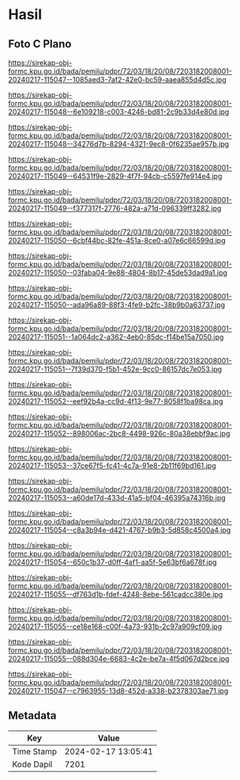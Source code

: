 # Hasil

## Foto C Plano

https://sirekap-obj-formc.kpu.go.id/bada/pemilu/pdpr/72/03/18/20/08/7203182008001-20240217-115047--1085aed3-7af2-42e0-bc59-aaea855d4d5c.jpg

https://sirekap-obj-formc.kpu.go.id/bada/pemilu/pdpr/72/03/18/20/08/7203182008001-20240217-115048--6e109218-c003-4246-bd81-2c9b33d4e80d.jpg

https://sirekap-obj-formc.kpu.go.id/bada/pemilu/pdpr/72/03/18/20/08/7203182008001-20240217-115048--34276d7b-8294-4321-9ec8-0f6235ae957b.jpg

https://sirekap-obj-formc.kpu.go.id/bada/pemilu/pdpr/72/03/18/20/08/7203182008001-20240217-115049--64531f9e-2829-4f7f-94cb-c5597fe914e4.jpg

https://sirekap-obj-formc.kpu.go.id/bada/pemilu/pdpr/72/03/18/20/08/7203182008001-20240217-115049--f377317f-2776-482a-a71d-096339ff3282.jpg

https://sirekap-obj-formc.kpu.go.id/bada/pemilu/pdpr/72/03/18/20/08/7203182008001-20240217-115050--6cbf44bc-82fe-451a-8ce0-a07e6c66599d.jpg

https://sirekap-obj-formc.kpu.go.id/bada/pemilu/pdpr/72/03/18/20/08/7203182008001-20240217-115050--03faba04-9e88-4804-8b17-45de53dad9a1.jpg

https://sirekap-obj-formc.kpu.go.id/bada/pemilu/pdpr/72/03/18/20/08/7203182008001-20240217-115050--ada96a89-88f3-4fe9-b2fc-38b9b0a63737.jpg

https://sirekap-obj-formc.kpu.go.id/bada/pemilu/pdpr/72/03/18/20/08/7203182008001-20240217-115051--1a064dc2-a362-4eb0-85dc-f14be15a7050.jpg

https://sirekap-obj-formc.kpu.go.id/bada/pemilu/pdpr/72/03/18/20/08/7203182008001-20240217-115051--7f39d370-f5b1-452e-9cc0-86157dc7e053.jpg

https://sirekap-obj-formc.kpu.go.id/bada/pemilu/pdpr/72/03/18/20/08/7203182008001-20240217-115052--eef92b4a-cc9d-4f13-9e77-8058f1ba98ca.jpg

https://sirekap-obj-formc.kpu.go.id/bada/pemilu/pdpr/72/03/18/20/08/7203182008001-20240217-115052--898006ac-2bc8-4498-926c-80a38ebbf9ac.jpg

https://sirekap-obj-formc.kpu.go.id/bada/pemilu/pdpr/72/03/18/20/08/7203182008001-20240217-115053--37ce67f5-fc41-4c7a-91e8-2b11f69bd161.jpg

https://sirekap-obj-formc.kpu.go.id/bada/pemilu/pdpr/72/03/18/20/08/7203182008001-20240217-115053--a60de17d-433d-41a5-bf04-46395a74316b.jpg

https://sirekap-obj-formc.kpu.go.id/bada/pemilu/pdpr/72/03/18/20/08/7203182008001-20240217-115054--c8a3b94e-d421-4767-b9b3-5d858c4500a4.jpg

https://sirekap-obj-formc.kpu.go.id/bada/pemilu/pdpr/72/03/18/20/08/7203182008001-20240217-115054--650c1b37-d0ff-4af1-aa5f-5e63bf6a678f.jpg

https://sirekap-obj-formc.kpu.go.id/bada/pemilu/pdpr/72/03/18/20/08/7203182008001-20240217-115055--df763d1b-fdef-4248-8ebe-561cadcc380e.jpg

https://sirekap-obj-formc.kpu.go.id/bada/pemilu/pdpr/72/03/18/20/08/7203182008001-20240217-115055--ce18e168-c00f-4a73-931b-2c97a909cf09.jpg

https://sirekap-obj-formc.kpu.go.id/bada/pemilu/pdpr/72/03/18/20/08/7203182008001-20240217-115055--088d304e-6683-4c2e-be7a-4f5d067d2bce.jpg

https://sirekap-obj-formc.kpu.go.id/bada/pemilu/pdpr/72/03/18/20/08/7203182008001-20240217-115047--c7963955-13d8-452d-a338-b2378303ae71.jpg


## Metadata

| Key        | Value               |
| ---------- | ------------------- |
| Time Stamp | 2024-02-17 13:05:41 |
| Kode Dapil | 7201                |




